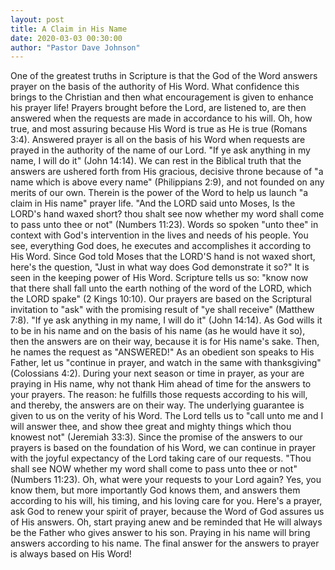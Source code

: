 ```yaml
---
layout: post
title: A Claim in His Name
date: 2020-03-03 00:30:00
author: "Pastor Dave Johnson"
---
```


One of the greatest truths in Scripture is that the God of the Word answers prayer on the basis of the authority of His Word. What confidence this brings to the Christian and then what encouragement is given to enhance his prayer life! Prayers brought before the Lord, are listened to, are then answered when the requests are made in accordance to his will. Oh, how true, and most assuring because His Word is true as He is true (Romans 3:4). Answered prayer is all on the basis of his Word when requests are prayed in the authority of the name of our Lord. "If ye ask anything in my name, I will do it" (John 14:14). We can rest in the Biblical truth that the answers are ushered forth from His gracious, decisive throne because of "a name which is above every name" (Philippians 2:9), and not founded on any merits of our own. Therein is the power of the Word to help us launch "a claim in His name" prayer life. "And the LORD said unto Moses, Is the LORD's hand waxed short? thou shalt see now whether my word shall come to pass unto thee or not" (Numbers 11:23). Words so spoken "unto thee" in context with God's intervention in the lives and needs of his people. You see, everything God does, he executes and accomplishes it according to His Word. Since God told Moses that the LORD'S hand is not waxed short, here's the question, "Just in what way does God demonstrate it so?" It is seen in the keeping power of His Word. Scripture tells us so: "know now that there shall fall unto the earth nothing of the word of the LORD, which the LORD spake" (2 Kings 10:10). Our prayers are based on the Scriptural invitation to "ask" with the promising result of "ye shall receive" (Matthew 7:8). "If ye ask anything in my name, I will do it" (John 14:14). As God wills it to be in his name and on the basis of his name (as he would have it so), then the answers are on their way, because it is for His name's sake. Then, he names the request as "ANSWERED!" As an obedient son speaks to His Father, let us "continue in prayer, and watch in the same with thanksgiving" (Colossians 4:2). During your next season or time in prayer, as your are praying in His name, why not thank Him ahead of time for the answers to your prayers. The reason: he fulfills those requests according to his will, and thereby, the answers are on their way. The underlying guarantee is given to us on the verity of his Word. The Lord tells us to "call unto me and I will answer thee, and show thee great and mighty things which thou knowest not" (Jeremiah 33:3). Since the promise of the answers to our prayers is based on the foundation of his Word, we can continue in prayer with the joyful expectancy of the Lord taking care of our requests. "Thou shall see NOW whether my word shall come to pass unto thee or not" (Numbers 11:23). Oh, what were your requests to your Lord again? Yes, you know them, but more importantly God knows them, and answers them according to his will, his timing, and his loving care for you. Here's a prayer, ask God to renew your spirit of prayer, because the Word of God assures us of His answers. Oh, start praying anew and be reminded that He will always be the Father who gives answer to his son. Praying in his name will bring answers according to his name. The final answer for the answers to prayer is always based on His Word!
